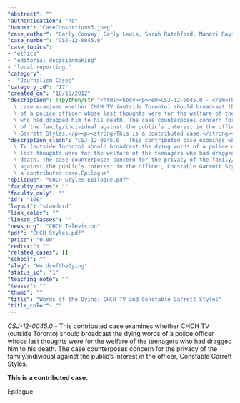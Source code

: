 ```yaml
---
"abstract": ""
"authentication": "no"
"banner": "CaseConsortiumv3.jpeg"
"case_author": "Carly Conway, Carly Lewis, Sarah Ratchford, Manori Rayindran"
"case_number": "CSJ-12-0045.0"
"case_topics":
- "ethics"
- "editorial decisionmaking"
- "local reporting."
"category": 
-  "Journalism Cases"
"category_id": "17"
"created_on": "10/15/2012"
"description": !!python/str "<html><body><p><em>CSJ-12-0045.0 - </em>This contributed\
  \ case examines whether CHCH TV (outside Toronto) should broadcast the dying words\
  \ of a police officer whose last thoughts were for the welfare of the teenagers\
  \ who had dragged him to his death. The case counterposes concern for the privacy\
  \ of the family/individual against the public’s interest in the officer, Constable\
  \ Garrett Styles.</p><p><strong>This is a contributed case.</strong></p><p>Epilogue</p></body></html>"
"description_clean": "CSJ-12-0045.0 - This contributed case examines whether CHCH\
  \ TV (outside Toronto) should broadcast the dying words of a police officer whose\
  \ last thoughts were for the welfare of the teenagers who had dragged him to his\
  \ death. The case counterposes concern for the privacy of the family/individual\
  \ against the public’s interest in the officer, Constable Garrett Styles.This is\
  \ a contributed case.Epilogue"
"epilogue": "CHCH Styles Epilogue.pdf"
"faculty_notes": ""
"faculty_only": ""
"id": "106"
"layout": "standard"
"link_color": ""
"linked_classes": ""
"news_org": "CHCH Television"
"pdf": "CHCH Styles.pdf"
"price": "0.00"
"redtext": ""
"related_cases": []
"school": ""
"slug": "WordsoftheDying"
"status_id": "1"
"teaching_note": ""
"teaser": ""
"thumb": ""
"title": "Words of the Dying: CHCH TV and Constable Garrett Styles"
"title_color": ""
---
```

<html><body><p><em>CSJ-12-0045.0 - </em>This contributed case examines whether CHCH TV (outside Toronto) should broadcast the dying words of a police officer whose last thoughts were for the welfare of the teenagers who had dragged him to his death. The case counterposes concern for the privacy of the family/individual against the public’s interest in the officer, Constable Garrett Styles.</p><p><strong>This is a contributed case.</strong></p><p>Epilogue</p></body></html>
